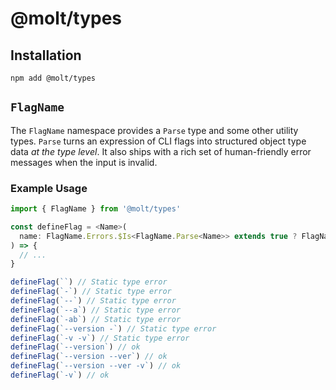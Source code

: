 # @molt/types

## Installation

```
npm add @molt/types
```

## `FlagName`

The `FlagName` namespace provides a `Parse` type and some other utility types. `Parse` turns an expression of CLI flags into structured object type data _at the type level_. It also ships with a rich set of human-friendly error messages when the input is invalid.

### Example Usage

```ts
import { FlagName } from '@molt/types'

const defineFlag = <Name>(
  name: FlagName.Errors.$Is<FlagName.Parse<Name>> extends true ? FlagName.Parse<Name> : Name
) => {
  // ...
}

defineFlag(``) // Static type error
defineFlag(`-`) // Static type error
defineFlag(`--`) // Static type error
defineFlag(`--a`) // Static type error
defineFlag(`-ab`) // Static type error
defineFlag(`--version -`) // Static type error
defineFlag(`-v -v`) // Static type error
defineFlag(`--version`) // ok
defineFlag(`--version --ver`) // ok
defineFlag(`--version --ver -v`) // ok
defineFlag(`-v`) // ok
```
